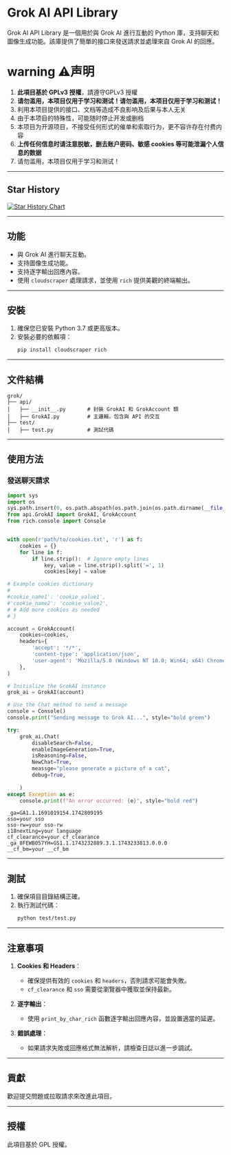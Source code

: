 # Grok AI API Library

Grok AI API Library 是一個用於與 Grok AI 進行互動的 Python 庫，支持聊天和圖像生成功能。該庫提供了簡單的接口來發送請求並處理來自 Grok AI 的回應。

# warning ⚠️声明

1. **此項目基於 GPLv3 授權**，請遵守GPLv3 授權
2. **请勿滥用，本项目仅用于学习和测试！请勿滥用，本项目仅用于学习和测试！**
3. 利用本项目提供的接口、文档等造成不良影响及后果与本人无关
4. 由于本项目的特殊性，可能随时停止开发或删档
5. 本项目为开源项目，不接受任何形式的催单和索取行为，更不容许存在付费内容
6. **上传任何信息时请注意脱敏，删去账户密码、敏感 cookies 等可能泄漏个人信息的数据**
7. 请勿滥用，本项目仅用于学习和测试！
---
## Star History

<a href="https://www.star-history.com/#JaydenChao101/pyGrokAPI&Date">
 <picture>
   <source media="(prefers-color-scheme: dark)" srcset="https://api.star-history.com/svg?repos=JaydenChao101/pyGrokAPI&type=Date&theme=dark" />
   <source media="(prefers-color-scheme: light)" srcset="https://api.star-history.com/svg?repos=JaydenChao101/pyGrokAPI&type=Date" />
   <img alt="Star History Chart" src="https://api.star-history.com/svg?repos=JaydenChao101/pyGrokAPI&type=Date" />
 </picture>
</a>

---

## 功能

- 與 Grok AI 進行聊天互動。
- 支持圖像生成功能。
- 支持逐字輸出回應內容。
- 使用 `cloudscraper` 處理請求，並使用 `rich` 提供美觀的終端輸出。

---

## 安裝

1. 確保您已安裝 Python 3.7 或更高版本。
2. 安裝必要的依賴項：
   ```bash
   pip install cloudscraper rich
   ```

---

## 文件結構

```
grok/
├── api/
│   ├── __init__.py       # 封裝 GrokAI 和 GrokAccount 類
│   ├── GrokAI.py         # 主邏輯，包含與 API 的交互
├── test/
│   ├── test.py           # 測試代碼
```

---

## 使用方法

### 發送聊天請求

```python
import sys
import os
sys.path.insert(0, os.path.abspath(os.path.join(os.path.dirname(__file__), '..')))
from api.GrokAI import GrokAI, GrokAccount
from rich.console import Console


with open(r'path/to/cookies.txt', 'r') as f:
    cookies = {}
    for line in f:
        if line.strip():  # Ignore empty lines
            key, value = line.strip().split('=', 1)
            cookies[key] = value

# Example cookies dictionary
#
#cookie_name1': 'cookie_value1',
#'cookie_name2': 'cookie_value2',
# # Add more cookies as needed
# }

account = GrokAccount(
    cookies=cookies,
    headers={
        'accept': '*/*',
        'content-type': 'application/json',
        'user-agent': 'Mozilla/5.0 (Windows NT 10.0; Win64; x64) Chrome/134.0.0.0 Safari/537.36'
    },
)

# Initialize the GrokAI instance
grok_ai = GrokAI(account)

# Use the Chat method to send a message
console = Console()
console.print("Sending message to Grok AI...", style="bold green")

try:
    grok_ai.Chat(
        disableSearch=False,
        enableImageGeneration=True,
        isReasoning=False,
        NewChat=True, 
        meassge="please generate a picture of a cat",
        debug=True,
        
    )
except Exception as e:
    console.print(f"An error occurred: {e}", style="bold red")
```

```text documents
_ga=GA1.1.1691019154.1742809195
sso=your sso
sso-rw=your sso-rw
i18nextLng=your language
cf_clearance=your cf_clearance
_ga_8FEWB057YH=GS1.1.1743232889.3.1.1743233813.0.0.0
__cf_bm=your __cf_bm
```

---

## 測試

1. 確保項目目錄結構正確。
2. 執行測試代碼：
   ```bash
   python test/test.py
   ```

---

## 注意事項

1. **Cookies 和 Headers**：
   - 確保提供有效的 `cookies` 和 `headers`，否則請求可能會失敗。
   - `cf_clearance` 和 `sso` 需要從瀏覽器中獲取並保持最新。

2. **逐字輸出**：
   - 使用 `print_by_char_rich` 函數逐字輸出回應內容，並設置適當的延遲。

3. **錯誤處理**：
   - 如果請求失敗或回應格式無法解析，請檢查日誌以進一步調試。

---

## 貢獻

歡迎提交問題或拉取請求來改進此項目。

---

## 授權

此項目基於 GPL 授權。
